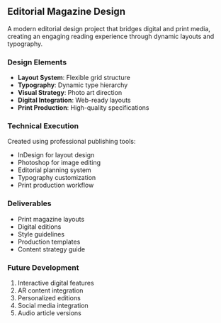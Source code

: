## Editorial Magazine Design

A modern editorial design project that bridges digital and print media, creating an engaging reading experience through dynamic layouts and typography.

### Design Elements

- **Layout System**: Flexible grid structure
- **Typography**: Dynamic type hierarchy
- **Visual Strategy**: Photo art direction
- **Digital Integration**: Web-ready layouts
- **Print Production**: High-quality specifications

### Technical Execution

Created using professional publishing tools:

- InDesign for layout design
- Photoshop for image editing
- Editorial planning system
- Typography customization
- Print production workflow

### Deliverables

- Print magazine layouts
- Digital editions
- Style guidelines
- Production templates
- Content strategy guide

### Future Development

1. Interactive digital features
2. AR content integration
3. Personalized editions
4. Social media integration
5. Audio article versions